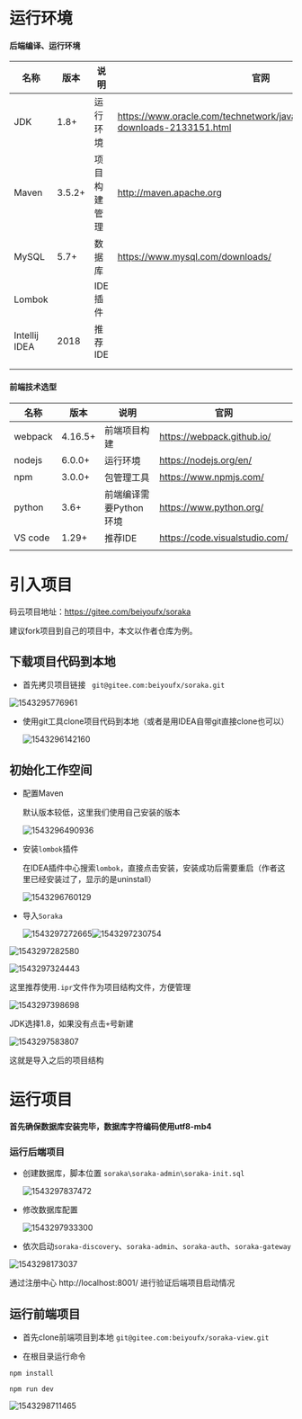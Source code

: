 # 运行环境

#### 后端编译、运行环境

| 名称          | 版本   | 说明         | 官网                                                         |
| ------------- | ------ | ------------ | ------------------------------------------------------------ |
| JDK           | 1.8+   | 运行环境     | https://www.oracle.com/technetwork/java/javase/downloads/jdk8-downloads-2133151.html |
| Maven         | 3.5.2+ | 项目构建管理 | http://maven.apache.org                                      |
| MySQL         | 5.7+   | 数据库       | https://www.mysql.com/downloads/                             |
| Lombok        |        | IDE插件      |                                                              |
| Intellij IDEA | 2018   | 推荐IDE      |                                                              |
|               |        |              |                                                              |
|               |        |              |                                                              |

#### 前端技术选型

| 名称    | 版本    | 说明                   | 官网                           |
| ------- | ------- | ---------------------- | ------------------------------ |
| webpack | 4.16.5+ | 前端项目构建           | <https://webpack.github.io/>   |
| nodejs  | 6.0.0+  | 运行环境               | <https://nodejs.org/en/>       |
| npm     | 3.0.0+  | 包管理工具             | <https://www.npmjs.com/>       |
| python  | 3.6+    | 前端编译需要Python环境 | https://www.python.org/        |
| VS code | 1.29+   | 推荐IDE                | https://code.visualstudio.com/ |
|         |         |                        |                                |

# 引入项目

码云项目地址：https://gitee.com/beiyoufx/soraka

建议fork项目到自己的项目中，本文以作者仓库为例。

## 下载项目代码到本地

- 首先拷贝项目链接 ` git@gitee.com:beiyoufx/soraka.git`

![1543295776961](images/1543295776961.png)

- 使用git工具clone项目代码到本地（或者是用IDEA自带git直接clone也可以）

  ![1543296142160](images/1543296142160.png)

## 初始化工作空间

- 配置Maven

  默认版本较低，这里我们使用自己安装的版本

  ![1543296490936](images/1543296490936.png)

- 安装`lombok`插件

  在IDEA插件中心搜索`lombok`，直接点击安装，安装成功后需要重启（作者这里已经安装过了，显示的是uninstall）

  ![1543296760129](images/1543296760129.png)

- 导入`Soraka`

  ![1543297272665](images/1543297272665.png)![1543297230754](images/1543297230754.png)

![1543297282580](images/1543297282580.png)

![1543297324443](images/1543297324443.png)

这里推荐使用`.ipr`文件作为项目结构文件，方便管理

![1543297398698](images/1543297398698.png)

JDK选择1.8，如果没有点击`+`号新建

![1543297583807](images/1543297583807.png)

这就是导入之后的项目结构

# 运行项目

**首先确保数据库安装完毕，数据库字符编码使用utf8-mb4**

### 运行后端项目

- 创建数据库，脚本位置 `soraka\soraka-admin\soraka-init.sql`

  ![1543297837472](images/1543297837472.png)

- 修改数据库配置

  ![1543297933300](images/1543297933300.png)

- 依次启动`soraka-discovery`、`soraka-admin`、`soraka-auth`、`soraka-gateway`

![1543298173037](images/1543298173037.png)

通过注册中心 http://localhost:8001/ 进行验证后端项目启动情况

## 运行前端项目

- 首先clone前端项目到本地 `git@gitee.com:beiyoufx/soraka-view.git`

- 在根目录运行命令

```
npm install

npm run dev
```

![1543298711465](images/1543298711465.png)